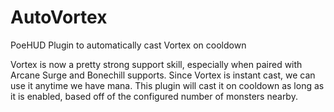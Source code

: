 # AutoVortex
PoeHUD Plugin to automatically cast Vortex on cooldown

Vortex is now a pretty strong support skill, especially when paired with Arcane Surge and Bonechill supports. Since Vortex is instant cast, we can use it anytime we have mana. This plugin will cast it on cooldown as long as it is enabled, based off of the configured number of monsters nearby.
